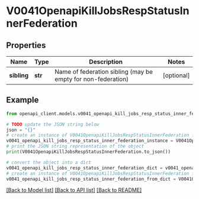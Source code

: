 # V0041OpenapiKillJobsRespStatusInnerFederation


## Properties

Name | Type | Description | Notes
------------ | ------------- | ------------- | -------------
**sibling** | **str** | Name of federation sibling (may be empty for non-federation) | [optional] 

## Example

```python
from openapi_client.models.v0041_openapi_kill_jobs_resp_status_inner_federation import V0041OpenapiKillJobsRespStatusInnerFederation

# TODO update the JSON string below
json = "{}"
# create an instance of V0041OpenapiKillJobsRespStatusInnerFederation from a JSON string
v0041_openapi_kill_jobs_resp_status_inner_federation_instance = V0041OpenapiKillJobsRespStatusInnerFederation.from_json(json)
# print the JSON string representation of the object
print(V0041OpenapiKillJobsRespStatusInnerFederation.to_json())

# convert the object into a dict
v0041_openapi_kill_jobs_resp_status_inner_federation_dict = v0041_openapi_kill_jobs_resp_status_inner_federation_instance.to_dict()
# create an instance of V0041OpenapiKillJobsRespStatusInnerFederation from a dict
v0041_openapi_kill_jobs_resp_status_inner_federation_from_dict = V0041OpenapiKillJobsRespStatusInnerFederation.from_dict(v0041_openapi_kill_jobs_resp_status_inner_federation_dict)
```
[[Back to Model list]](../README.md#documentation-for-models) [[Back to API list]](../README.md#documentation-for-api-endpoints) [[Back to README]](../README.md)


